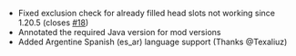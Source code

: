 - Fixed exclusion check for already filled head slots not working since 1.20.5 (closes [#18](https://github.com/Tschipcraft/more_mobs/issues/18))
- Annotated the required Java version for mod versions
- Added Argentine Spanish (es_ar) language support (Thanks @Texaliuz)
